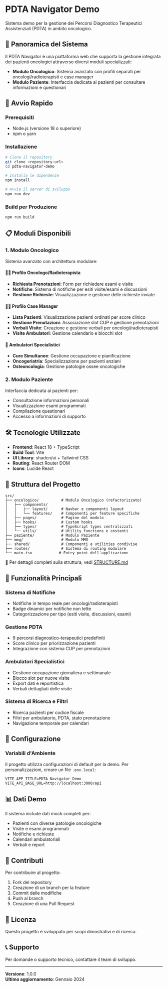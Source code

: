 # PDTA Navigator Demo

Sistema demo per la gestione dei Percorsi Diagnostico Terapeutici Assistenziali (PDTA) in ambito oncologico.

## 🏥 Panoramica del Sistema

Il PDTA Navigator è una piattaforma web che supporta la gestione integrata dei pazienti oncologici attraverso diversi moduli specializzati:

- **Modulo Oncologico**: Sistema avanzato con profili separati per oncologi/radioterapisti e case manager
- **Modulo Paziente**: Interfaccia dedicata ai pazienti per consultare informazioni e questionari

## 🚀 Avvio Rapido

### Prerequisiti
- Node.js (versione 18 o superiore)
- npm o yarn

### Installazione
```bash
# Clona il repository
git clone <repository-url>
cd pdta-navigator-demo

# Installa le dipendenze
npm install

# Avvia il server di sviluppo
npm run dev
```

### Build per Produzione
```bash
npm run build
```

## 📋 Moduli Disponibili

### 1. Modulo Oncologico
Sistema avanzato con architettura modulare:

#### 👨‍⚕️ Profilo Oncologo/Radioterapista
- **Richiesta Prenotazioni**: Form per richiedere esami e visite
- **Notifiche**: Sistema di notifiche per esiti visite/esami e discussioni
- **Gestione Richieste**: Visualizzazione e gestione delle richieste inviate

#### 👩‍💼 Profilo Case Manager
- **Lista Pazienti**: Visualizzazione pazienti ordinati per score clinico
- **Gestione Prenotazioni**: Associazione slot CUP e gestione prenotazioni
- **Verbali Visite**: Creazione e gestione verbali per oncologi/radioterapisti
- **Visite Ambulatori**: Gestione calendario e blocchi slot

#### 🏥 Ambulatori Specialistici
- **Cure Simultanee**: Gestione occupazione e pianificazione
- **Oncogeriatria**: Specializzazione per pazienti anziani
- **Osteoncologia**: Gestione patologie ossee oncologiche

### 2. Modulo Paziente
Interfaccia dedicata ai pazienti per:
- Consultazione informazioni personali
- Visualizzazione esami programmati
- Compilazione questionari
- Accesso a informazioni di supporto

## 🛠️ Tecnologie Utilizzate

- **Frontend**: React 18 + TypeScript
- **Build Tool**: Vite
- **UI Library**: shadcn/ui + Tailwind CSS
- **Routing**: React Router DOM
- **Icons**: Lucide React

## 📁 Struttura del Progetto

```
src/
├── oncologico/          # Modulo Oncologico (refactorizzato)
│   ├── components/
│   │   ├── layout/      # Navbar e componenti layout
│   │   └── features/    # Componenti per feature specifiche
│   ├── pages/           # Pagine del modulo
│   ├── hooks/           # Custom hooks
│   ├── types/           # TypeScript types centralizzati
│   └── utils/           # Utility functions e costanti
├── paziente/            # Modulo Paziente
├── mmg/                 # Modulo MMG
├── shared/              # Componenti e utilities condivise
├── routes/              # Sistema di routing modulare
└── main.tsx            # Entry point dell'applicazione
```

📖 Per dettagli completi sulla struttura, vedi [STRUCTURE.md](./STRUCTURE.md)

## 🎯 Funzionalità Principali

### Sistema di Notifiche
- Notifiche in tempo reale per oncologi/radioterapisti
- Badge dinamici per notifiche non lette
- Categorizzazione per tipo (esiti visite, discussioni, esami)

### Gestione PDTA
- 9 percorsi diagnostico-terapeutici predefiniti
- Score clinico per priorizzazione pazienti
- Integrazione con sistema CUP per prenotazioni

### Ambulatori Specialistici
- Gestione occupazione giornaliera e settimanale
- Blocco slot per nuove visite
- Export dati e reportistica
- Verbali dettagliati delle visite

### Sistema di Ricerca e Filtri
- Ricerca pazienti per codice fiscale
- Filtri per ambulatorio, PDTA, stato prenotazione
- Navigazione temporale per calendari

## 🔧 Configurazione

### Variabili d'Ambiente
Il progetto utilizza configurazioni di default per la demo. Per personalizzazioni, creare un file `.env.local`:

```env
VITE_APP_TITLE=PDTA Navigator Demo
VITE_API_BASE_URL=http://localhost:3000/api
```

## 📊 Dati Demo

Il sistema include dati mock completi per:
- Pazienti con diverse patologie oncologiche
- Visite e esami programmati
- Notifiche e richieste
- Calendari ambulatoriali
- Verbali e report

## 🤝 Contributi

Per contribuire al progetto:
1. Fork del repository
2. Creazione di un branch per la feature
3. Commit delle modifiche
4. Push al branch
5. Creazione di una Pull Request

## 📄 Licenza

Questo progetto è sviluppato per scopi dimostrativi e di ricerca.

## 📞 Supporto

Per domande o supporto tecnico, contattare il team di sviluppo.

---

**Versione**: 1.0.0  
**Ultimo aggiornamento**: Gennaio 2024